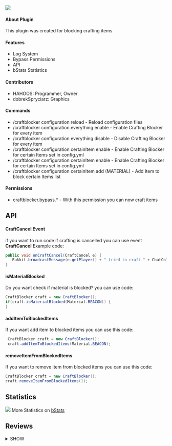![](https://cdn.glitch.com/fd177e7a-ac8c-4bd5-a685-77913b63a81d%2FCraftBlocker_Title.png?v=1619211839956)

#### About Plugin


This plugin was created for blocking crafting items
#### Features
- Log System
- Bypass Permissions
- API
- bStats Statistics

#### Contributors

- HAHOOS: Programmer, Owner
- dobrekSpryciarz: Graphics

#### Commands
- /craftblocker configuration reload - Reload configuration files
- /craftblocker configuration everything enable - Enable Crafting Blocker for every item
- /craftblocker configuration everything disable - Disable Crafting Blocker for every item
- /craftblocker configuration certainItem enable - Enable Crafting Blocker for certain Items set in config.yml
- /craftblocker configuration certainItem enable - Enable Crafting Blocker for certain Items set in config.yml
- /craftblocker configuration certainItem add (MATERIAL) - Add Item to block certain Items list

#### Permissions
- craftblocker.bypass.* - With this permission you can now craft items
## API

#### CraftCancel Event

if you want to run code if crafting is cancelled you can use event **CraftCancel**
Example code:
```java
public void onCraftCancel(CraftCancel e) {
   Bukkit.broadcastMessage(e.getPlayer() + " tried to craft " + ChatColor.YELLOW + e.getItem());
} 
```    
#### isMaterialBlocked

Do you want check if material is blocked? you can use code:
```java
CraftBlocker craft = new CraftBlocker();
if(craft.isMaterialBlocked(Material.BEACON)) {  
}
```	      
#### addItemToBlockedItems

If you want add item to blocked items you can use this code:
```java
 CraftBlocker craft = new CraftBlocker();
 craft.addItemToBlockedItems(Material.BEACON);
```	      
#### removeItemFromBlockedItems

If you want to remove item from blocked items you can use this code:
```java
CraftBlocker craft = new CraftBlocker();
craft.removeItemFromBlockedItems(1);
```	  
## Statistics

![](http://bstats.org/signatures/bukkit/CraftBlocker.svg)
More Statistics on [bStats](http://bstats.org/plugin/bukkit/CraftBlocker/11114 "bStats")

## Reviews
<details><summary>SHOW</summary>
<p>

#### No one make review :(



</p>
</details>


